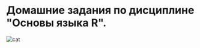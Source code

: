 # Домашние задания по дисциплине "Основы языка R".
![cat](https://www.catster.com/wp-content/uploads/2023/11/happy-cat_islam-zarat_Shutterstock.jpg)
